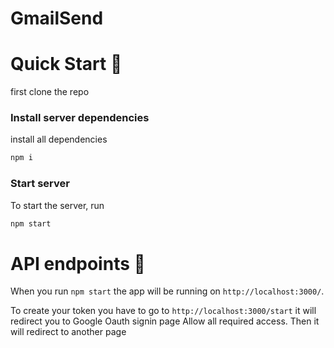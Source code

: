 # GmailSend

# Quick Start 🚀

first clone the repo 
### Install server dependencies

install all dependencies

```bash
npm i
```

### Start server

To start the server, run

```bash
npm start
```

# API endpoints 🚀
When you run `npm start` the app will be running on `http://localhost:3000/`.

To create your token you have to go to `http://localhost:3000/start` it will redirect you to Google Oauth signin page
Allow all required access. Then it will redirect to another page

